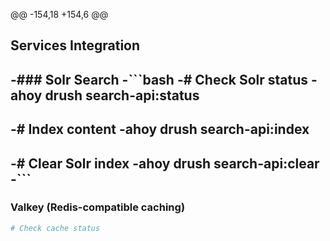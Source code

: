 @@ -154,18 +154,6 @@
 
 ## Services Integration
 
-### Solr Search
-```bash
-# Check Solr status
-ahoy drush search-api:status
-
-# Index content
-ahoy drush search-api:index
-
-# Clear Solr index
-ahoy drush search-api:clear
-```
-
 ### Valkey (Redis-compatible caching)
 ```bash
 # Check cache status
